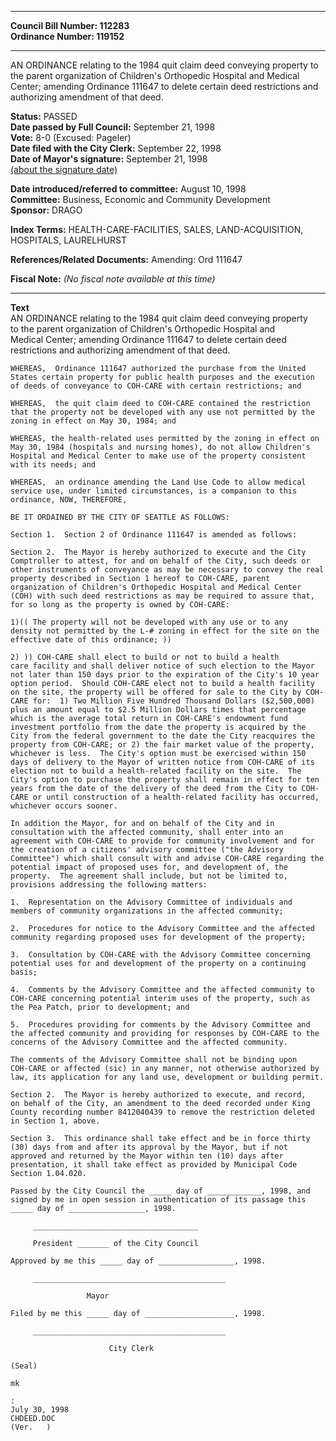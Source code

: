 * * * * *  
  
**Council Bill Number: [](#h0)[](#h2)112283**   
**Ordinance Number: 119152**  
  
* * * * *  
  
AN ORDINANCE relating to the 1984 quit claim deed conveying property to the parent organization of Children's Orthopedic Hospital and Medical Center; amending Ordinance 111647 to delete certain deed restrictions and authorizing amendment of that deed.  
  
**Status:** PASSED   
**Date passed by Full Council:** September 21, 1998   
**Vote:** 8-0 (Excused: Pageler)   
**Date filed with the City Clerk:** September 22, 1998   
**Date of Mayor's signature:** September 21, 1998   
[(about the signature date)](/~public/approvaldate.htm)   
  
  
**Date introduced/referred to committee:** August 10, 1998   
**Committee:** Business, Economic and Community Development   
**Sponsor:** DRAGO   
  
**Index Terms:** HEALTH-CARE-FACILITIES, SALES, LAND-ACQUISITION, HOSPITALS, LAURELHURST  
  
**References/Related Documents:** Amending: Ord 111647  
  
**Fiscal Note:** *(No fiscal note available at this time)*  
  
* * * * *  
  
**Text**  
    AN ORDINANCE relating to the 1984 quit claim deed conveying property  
    to the parent organization of Children's Orthopedic Hospital and  
    Medical Center; amending Ordinance 111647 to delete certain deed  
    restrictions and  authorizing amendment of that deed.  
  
    WHEREAS,  Ordinance 111647 authorized the purchase from the United  
    States certain property for public health purposes and the execution  
    of deeds of conveyance to COH-CARE with certain restrictions; and  
  
    WHEREAS,  the quit claim deed to COH-CARE contained the restriction  
    that the property not be developed with any use not permitted by the  
    zoning in effect on May 30, 1984; and  
  
    WHEREAS, the health-related uses permitted by the zoning in effect on  
    May 30, 1984 (hospitals and nursing homes), do not allow Children's  
    Hospital and Medical Center to make use of the property consistent  
    with its needs; and  
  
    WHEREAS,  an ordinance amending the Land Use Code to allow medical  
    service use, under limited circumstances, is a companion to this  
    ordinance, NOW, THEREFORE,  
  
    BE IT ORDAINED BY THE CITY OF SEATTLE AS FOLLOWS:  
  
    Section 1.  Section 2 of Ordinance 111647 is amended as follows:  
  
    Section 2.  The Mayor is hereby authorized to execute and the City  
    Comptroller to attest, for and on behalf of the City, such deeds or  
    other instruments of conveyance as may be necessary to convey the real  
    property described in Section 1 hereof to COH-CARE, parent  
    organization of Children's Orthopedic Hospital and Medical Center  
    (COH) with such deed restrictions as may be required to assure that,  
    for so long as the property is owned by COH-CARE:  
  
    1)(( The property will not be developed with any use or to any  
    density not permitted by the L-# zoning in effect for the site on the  
    effective date of this ordinance; ))  
  
    2) )) COH-CARE shall elect to build or not to build a health  
    care facility and shall deliver notice of such election to the Mayor  
    not later than 150 days prior to the expiration of the City's 10 year  
    option period.  Should COH-CARE elect not to build a health facility  
    on the site, the property will be offered for sale to the City by COH-  
    CARE for:  1) Two Million Five Hundred Thousand Dollars ($2,500,000)  
    plus an amount equal to $2.5 Million Dollars times that percentage  
    which is the average total return in COH-CARE's endowment fund  
    investment portfolio from the date the property is acquired by the  
    City from the federal government to the date the City reacquires the  
    property from COH-CARE; or 2) the fair market value of the property,  
    whichever is less.  The City's option must be exercised within 150  
    days of delivery to the Mayor of written notice from COH-CARE of its  
    election not to build a health-related facility on the site.  The  
    City's option to purchase the property shall remain in effect for ten  
    years from the date of the delivery of the deed from the City to COH-  
    CARE or until construction of a health-related facility has occurred,  
    whichever occurs sooner.  
  
    In addition the Mayor, for and on behalf of the City and in  
    consultation with the affected community, shall enter into an  
    agreement with COH-CARE to provide for community involvement and for  
    the creation of a citizens' advisory committee ("the Advisory  
    Committee") which shall consult with and advise COH-CARE regarding the  
    potential impact of proposed uses for, and development of, the  
    property.  The agreement shall include, but not be limited to,  
    provisions addressing the following matters:  
  
    1.  Representation on the Advisory Committee of individuals and  
    members of community organizations in the affected community;  
  
    2.  Procedures for notice to the Advisory Committee and the affected  
    community regarding proposed uses for development of the property;  
  
    3.  Consultation by COH-CARE with the Advisory Committee concerning  
    potential uses for and development of the property on a continuing  
    basis;  
  
    4.  Comments by the Advisory Committee and the affected community to  
    COH-CARE concerning potential interim uses of the property, such as  
    the Pea Patch, prior to development; and  
  
    5.  Procedures providing for comments by the Advisory Committee and  
    the affected community and providing for responses by COH-CARE to the  
    concerns of the Advisory Committee and the affected community.  
  
    The comments of the Advisory Committee shall not be binding upon  
    COH-CARE or affected (sic) in any manner, not otherwise authorized by  
    law, its application for any land use, development or building permit.  
  
    Section 2.  The Mayor is hereby authorized to execute, and record,  
    on behalf of the City, an amendment to the deed recorded under King  
    County recording number 8412040439 to remove the restriction deleted  
    in Section 1, above.  
  
    Section 3.  This ordinance shall take effect and be in force thirty  
    (30) days from and after its approval by the Mayor, but if not  
    approved and returned by the Mayor within ten (10) days after  
    presentation, it shall take effect as provided by Municipal Code  
    Section 1.04.020.  
  
    Passed by the City Council the _____ day of ____________, 1998, and  
    signed by me in open session in authentication of its passage this  
    _____ day of _________________, 1998.  
  
         _____________________________________  
  
         President _______ of the City Council  
  
    Approved by me this _____ day of _________________, 1998.  
  
         ___________________________________________  
  
                     Mayor  
  
    Filed by me this _____ day of ____________________, 1998.  
  
         ___________________________________________  
  
                          City Clerk  
  
    (Seal)  
  
    mk  
  
    :  
    July 30, 1998  
    CHDEED.DOC  
    (Ver.   )  

